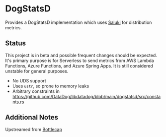 # DogStatsD

Provides a DogStatsD implementation which uses [Saluki](https://github.com/DataDog/saluki) for distribution metrics.

## Status
This project is in beta and possible frequent changes should be expected. It's primary purpose is for Serverless to send metrics from AWS Lambda Functions, Azure Functions, and Azure Spring Apps. It is still considered unstable for general purposes.

- No UDS support
- Uses `ustr`, so prone to memory leaks
- Arbitrary constraints in https://github.com/DataDog/libdatadog/blob/main/dogstatsd/src/constants.rs

## Additional Notes

Upstreamed from [Bottlecap](https://github.com/DataDog/datadog-lambda-extension/tree/main/bottlecap)
